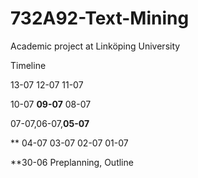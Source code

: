 # 732A92-Text-Mining
Academic project at Linköping University

Timeline

13-07
12-07
11-07

10-07
**09-07**
08-07

07-07,06-07,**05-07**

** 04-07
03-07
02-07
01-07 

**30-06 Preplanning, Outline 
